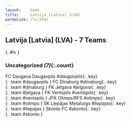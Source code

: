 ```yaml
---
layout:    book
title:     Latvija [Latvia] (LVA)
permalink: /lv.html
---
```


## Latvija [Latvia] (LVA) - 7 Teams
{: #lv }









### Uncategorized _(7)_{:.count}

FC Daugava Daugavpils   _#daugavpils_{: .key} <br>
{: .team #daugavpils }
FC Dinaburg   _#dinaburg_{: .key} <br>
{: .team #dinaburg }
FK Jelgava   _#jelgava_{: .key} <br>
{: .team #jelgava }
FK Ventspils   _#ventspils_{: .key} <br>
{: .team #ventspils }
JFK Olimps/RFS   _#olimps_{: .key} <br>
{: .team #olimps }
SK Liepājas Metalurgs   _#liepajas_{: .key} <br>
{: .team #liepajas }
Skonto FC   _#skonto_{: .key} <br>
{: .team #skonto }


 
